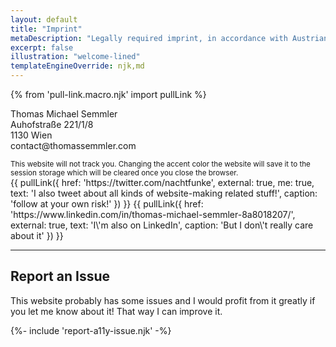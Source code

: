 ```yaml
---
layout: default
title: "Imprint"
metaDescription: "Legally required imprint, in accordance with Austrian law (as far as I know)."
excerpt: false
illustration: "welcome-lined"
templateEngineOverride: njk,md
---
```

{% from 'pull-link.macro.njk' import pullLink %}

<div class="wrap-as--main-column">
    <p>
        Thomas Michael Semmler<br>
        Auhofstraße 221/1/8<br>
        1130 Wien<br>
        contact@thomassemmler.com
    </p>
    <small>This website will not track you. Changing the accent color the website will save it to the session storage which will be cleared once you close the browser.</small>
</div>

<div class="aside">
    {{ pullLink({
        href: 'https://twitter.com/nachtfunke',
        external: true,
        me: true,
        text: 'I also tweet about all kinds of website-making related stuff!',
        caption: 'follow at your own risk!'
    }) }}
    {{ pullLink({
        href: 'https://www.linkedin.com/in/thomas-michael-semmler-8a8018207/',
        external: true,
        text: 'I\'m also on LinkedIn',
        caption: 'But I don\'t really care about it'
    }) }}
</div>

***

## Report an Issue

This website probably has some issues and I would profit from it greatly if you let me know about it! That way I can improve it.

<div class="aside">
    {%- include 'report-a11y-issue.njk' -%}
</div>
